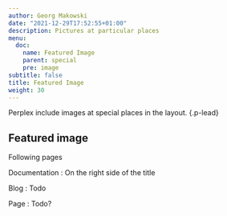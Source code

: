 ```yaml
---
author: Georg Makowski
date: "2021-12-29T17:52:55+01:00"
description: Pictures at particular places
menu:
  doc:
    name: Featured Image
    parent: special
    pre: image
subtitle: false
title: Featured Image
weight: 30
---
```


Perplex  include images at special places in the layout.
{.p-lead} <!-- more -->

## Featured image

Following pages

Documentation
: On the right side of the title

Blog
: Todo

Page
: Todo?
